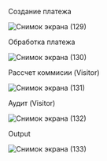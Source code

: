 Создание платежа

![Снимок экрана (129)](https://github.com/user-attachments/assets/f0bfe148-679f-4fb4-9b33-5cbe5a611de2)

Обработка платежа

![Снимок экрана (130)](https://github.com/user-attachments/assets/c270eb23-6a3e-4222-a8d7-04e2a9446847)

Рассчет коммисии (Visitor)

![Снимок экрана (131)](https://github.com/user-attachments/assets/33918d3d-1290-46a7-933c-9c2a7e90a6de)

Аудит (Visitor)

![Снимок экрана (132)](https://github.com/user-attachments/assets/9f9cadf9-1d97-40c4-9b16-4e870599b921)

Output

![Снимок экрана (133)](https://github.com/user-attachments/assets/ca7ba43c-d1e7-4260-8cfe-845cb667471f)
